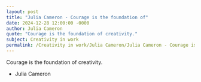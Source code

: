 ```yaml
---
layout: post
title: "Julia Cameron - Courage is the foundation of"
date: 2024-12-28 12:00:00 -0000
author: Julia Cameron
quote: "Courage is the foundation of creativity."
subject: Creativity in work
permalink: /Creativity in work/Julia Cameron/Julia Cameron - Courage is the foundation of
---
```


Courage is the foundation of creativity.

- Julia Cameron
